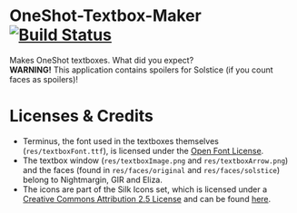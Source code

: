 # OneShot-Textbox-Maker [![Build Status](https://travis-ci.org/Leo40Git/OneShot-Textbox-Maker.svg?branch=master)](https://travis-ci.org/Leo40Git/OneShot-Textbox-Maker)
Makes OneShot textboxes. What did you expect?  
**WARNING!** This application contains spoilers for Solstice (if you count faces as spoilers)!
# Licenses & Credits
- Terminus, the font used in the textboxes themselves (`res/textboxFont.ttf`), is licensed under the [Open Font License](http://scripts.sil.org/OFL).
- The textbox window (`res/textboxImage.png` and `res/textboxArrow.png`) and the faces (found in `res/faces/original` and `res/faces/solstice`) belong to Nightmargin, GIR and Eliza.
- The icons are part of the Silk Icons set, which is licensed under a [Creative Commons Attribution 2.5 License](https://creativecommons.org/licenses/by/2.5/) and can be found [here](http://www.famfamfam.com/lab/icons/silk/).
